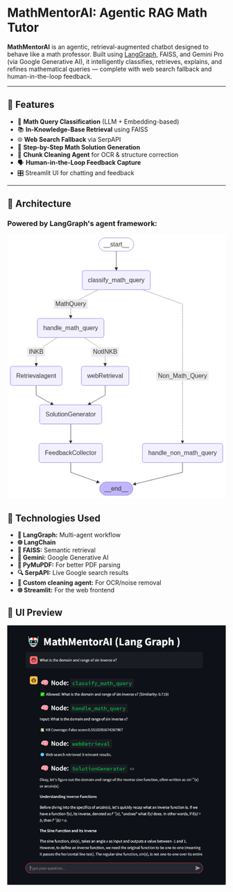 # MathMentorAI: Agentic RAG Math Tutor

**MathMentorAI** is an agentic, retrieval-augmented chatbot designed to behave like a math professor. Built using [LangGraph](https://github.com/langchain-ai/langgraph), FAISS, and Gemini Pro (via Google Generative AI), it intelligently classifies, retrieves, explains, and refines mathematical queries — complete with web search fallback and human-in-the-loop feedback.

---

## 🚀 Features

- 🔎 **Math Query Classification** (LLM + Embedding-based)
- 📚 **In-Knowledge-Base Retrieval** using FAISS
- 🌐 **Web Search Fallback** via SerpAPI
- 🧠 **Step-by-Step Math Solution Generation**
- 🧹 **Chunk Cleaning Agent** for OCR & structure correction
- 🗣️ **Human-in-the-Loop Feedback Capture**
- 🎛️ Streamlit UI for chatting and feedback

---

## 🧱 Architecture

### Powered by LangGraph's agent framework:

![workflow](workflow.png)

## **🧰 Technologies Used**

* **🧠 LangGraph:** Multi-agent workflow
* **🌐 LangChain**
* **🔎 FAISS:** Semantic retrieval
* **🤖 Gemini:** Google Generative AI
* **📄 PyMuPDF:** For better PDF parsing
* **🔍 SerpAPI:** Live Google search results
* **🧼 Custom cleaning agent:** For OCR/noise removal
* **🌐 Streamlit:** For the web frontend

## 📸 UI Preview

![workflow](sampleoutput.png)



